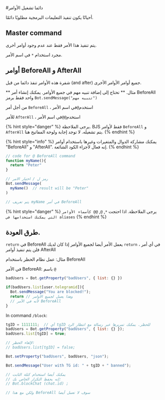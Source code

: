#دائما تشغيل الأوامر

أحيانًا يكون تنفيذ التعليمات البرمجية مطلوبًا دائمًا.

## Master command

يتم تنفيذ هذا الأمر فقط عند عدم وجود أوامر أخرى.

مجرد استخدام `*` في اسم الأمر.

## أوامر BeforeAll و AfterAll

شفرة هذه الأوامر تنفذ دائما من قبل
\(and after\)
جميع أوامر الأوامر الأخرى.

** مثال. ** تحتاج إلى إضافة تنبيه مهم في جميع الأوامر.  يمكنك إنشاء أمر BeforeAll واحد فقط برمز
`Bot.sendMessage("تنبيه مهم")`

من أجل أمر `BeforeAll` ، استخدم` @ `في اسم الأمر

للأمر `AfterAll` ، استخدم`@@`في اسم الأمر

{% hint style="danger" %}
يرجى الملاحظة.  BJS فقط لأوامر `BeforeAll` و
` AfterAll` 
يتم تشغيله. لا توجد إجابة ولوحة المفاتيح هنا.
{% endhint %}

{% hint style="info" %}
يمكنك مشاركة الدوال والمتغيرات وغيرها باستخدام أوامر "BeforeAll" و "AfterAll".  إنه فعال لأجزاء الكود الشائعة.
{% endhint %}

```javascript
// code for @ BeforeAll command
function myName(){
  return "Peter"
}
```

```javascript
// رمز ل / اختبار الامر
Bot.sendMessage(
  myName()  // result will be "Peter"
)

// يتم تعريف myName في أمر BeforeAll
```

{% hint style="danger" %}
يرجى الملاحظة.  اذا احتجت
`*`, `@`, `@@ كأسماء الأوامر التي يمكنك استخدامها في aliases`
{% endhint %}

## طرق العودة.

`return`
في BeforeAll يعمل الأمر أيضا لجميع الأوامر
إذا كان لديك `return` في أي أمر ، فلن يتم تنفيذ أوامر AfterAll

مثال: عمل نظام الحظر باستخدام BeforeAll

 في الأمر BeforeAll: باسم `@`

```javascript
badUsers = Bot.getProperty("badUsers", { list: {} })

if(badUsers.list[user.telegramid]){
  Bot.sendMessage("You are blocked!");
  return // وهذا يعمل لجميع الاوامر
  // لأنه في الأمر BeforeAll
}
```

In command `/block`:

```javascript
tgID = 1111111;  // أي tgID للحظر. يمكنك تمريرها عبر رسالة مع انتظار الرد
badUsers = Bot.getProperty("badUsers", { list: {} });
badUsers.list[tgID] = true;

// لإلغاء الحظر:
// badUsers.list[tgID] = false;

Bot.setProperty("badUsers", badUsers, "json");

Bot.sendMessage("User with TG id: " + tgID + " banned");

// يمكنك أيضا استخدام كتلة الثابت
// إنه يحفظ التكرار الخاص بك:
// Bot.blockChat (chat.id) ;

// ولكن مع هذا BeforeAll سوف لا تعمل أيضا
```


